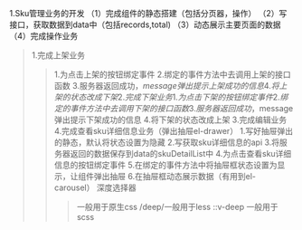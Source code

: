 1.Sku管理业务的开发
（1）完成组件的静态搭建（包括分页器，操作）
（2）写接口，获取数据到data中（包括records,total)
（3）动态展示主要页面的数据
（4）完成操作业务
>1.完成上架业务
>>1.为点击上架的按钮绑定事件
>>2.绑定的事件方法中去调用上架的接口函数
>>3.服务器返回成功，$message弹出提示上架成功的信息
>>4.将上架的状态改成下架
>2.完成下架业务
>>1.为点击下架的按钮绑定事件
>>2.绑定的事件方法中去调用下架的接口函数
>>3.服务器返回成功，$message弹出提示下架成功的信息
>>4.将下架的状态改成上架
>3.完成编辑业务
>4.完成查看sku详细信息业务（弹出抽屉el-drawer）
>>1.写好抽屉弹出的静态，默认将状态设置为隐藏
>>2.写获取sku详细信息的api
>>3.将服务器返回的数据保存到data的skuDetailList中
>>4.为点击查看sku详细信息的按钮绑定事件
>>5.在绑定的事件方法中将抽屉框状态设置为显示，让组件弹出抽屉
>>6.在抽屉框动态展示数据（有用到el-carousel）
深度选择器
>>>一般用于原生css
/deep/一般用于less
::v-deep 一般用于scss
